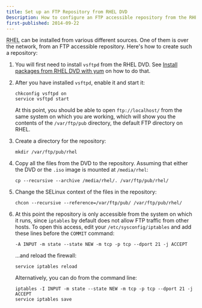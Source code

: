```yaml
---
title: Set up an FTP Repository from RHEL DVD
Description: How to configure an FTP accessible repository from the RHEL DVD
first-published: 2014-09-22
---
```


<abbr title='RedHat Enterprise Linux'>RHEL</abbr> can be installed from 
various different sources. One of them is over the network, from an FTP 
accessible repository. Here's how to create such a repository:

1.  You will first need to install `vsftpd` from the RHEL DVD. See 
    [Install packages from RHEL DVD with yum](/posts/rhel-yum-install-from-dvd/) 
    on how to do that.

2.  After you have installed `vsftpd`, enable it and start it:

        chkconfig vsftpd on
        service vsftpd start

    At this point, you should be able to open `ftp://localhost/` from the same 
    system on which you are working, which will show you the contents of the 
    `/var/ftp/pub` directory, the default FTP directory on RHEL. 

3.  Create a directory for the repository:

        mkdir /var/ftp/pub/rhel

4.  Copy all the files from the DVD to the repository. Assuming that 
    either the DVD or the `.iso` image is mounted at `/media/rhel`:

        cp --recursive --archive /media/rhel/. /var/ftp/pub/rhel/

5.  Change the SELinux context of the files in the repository:

        chcon --recursive --reference=/var/ftp/pub/ /var/ftp/pub/rhel/

6.  At this point the repository is only accessible from the system on 
    which it runs, since `iptables` by default does not allow FTP 
    traffic from other hosts. To open this access, edit your 
    `/etc/sysconfig/iptables` and add these lines before the `COMMIT` 
    command:

        -A INPUT -m state --state NEW -m tcp -p tcp --dport 21 -j ACCEPT

    ...and reload the firewall:

        service iptables reload

    Alternatively, you can do from the command line:

        iptables -I INPUT -m state --state NEW -m tcp -p tcp --dport 21 -j ACCEPT
        service iptables save
